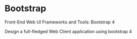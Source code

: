 # Bootstrap
Front-End Web UI Frameworks and Tools: Bootstrap 4

Design a full-fledged Web Client application using bootstrap 4
